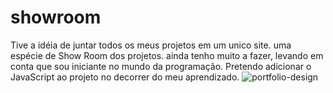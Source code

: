 # showroom
Tive a idéia de juntar todos os meus projetos em um unico site. uma espécie de Show Room dos projetos. ainda tenho muito a fazer, levando em conta que sou iniciante no mundo da programação.
Pretendo adicionar o JavaScript ao projeto no decorrer do meu aprendizado.
![portfolio-design](https://github.com/gabrxdev/portfolio/assets/134901126/c827f150-709e-4843-ae0d-8bf13b6d3ea0)
